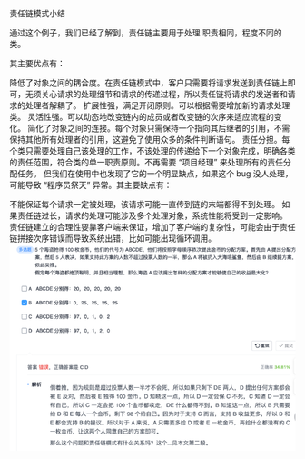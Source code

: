 责任链模式小结

通过这个例子，我们已经了解到，责任链主要用于处理 职责相同，程度不同的类。

其主要优点有：

降低了对象之间的耦合度。在责任链模式中，客户只需要将请求发送到责任链上即可，无须关心请求的处理细节和请求的传递过程，所以责任链将请求的发送者和请求的处理者解耦了。
扩展性强，满足开闭原则。可以根据需要增加新的请求处理类。
灵活性强。可以动态地改变链内的成员或者改变链的次序来适应流程的变化。
简化了对象之间的连接。每个对象只需保持一个指向其后继者的引用，不需保持其他所有处理者的引用，这避免了使用众多的条件判断语句。
责任分担。每个类只需要处理自己该处理的工作，不该处理的传递给下一个对象完成，明确各类的责任范围，符合类的单一职责原则。不再需要 “项目经理” 来处理所有的责任分配任务。
但我们在使用中也发现了它的一个明显缺点，如果这个 bug 没人处理，可能导致 “程序员祭天” 异常。其主要缺点有：

不能保证每个请求一定被处理，该请求可能一直传到链的末端都得不到处理。
如果责任链过长，请求的处理可能涉及多个处理对象，系统性能将受到一定影响。
责任链建立的合理性要靠客户端来保证，增加了客户端的复杂性，可能会由于责任链拼接次序错误而导致系统出错，比如可能出现循环调用。
![img.png](img.png)